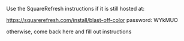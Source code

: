 Use the SquareRefresh instructions if it is still hosted at:

https://squarerefresh.com/install/blast-off-color
password: WYkMUO

otherwise, come back here and fill out instructions

